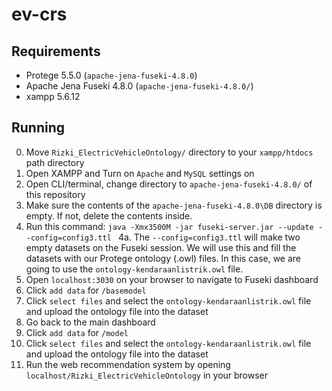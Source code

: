 # ev-crs
## Requirements
- Protege 5.5.0 (`apache-jena-fuseki-4.8.0`)
- Apache Jena Fuseki 4.8.0 (`apache-jena-fuseki-4.8.0/`)
- xampp 5.6.12

## Running
0. Move `Rizki_ElectricVehicleOntology/` directory to your `xampp/htdocs` path directory
1.  Open XAMPP and Turn on `Apache` and `MySQL` settings on
2.  Open CLI/terminal, change directory to `apache-jena-fuseki-4.8.0/` of this repository
3. Make sure the contents of the `apache-jena-fuseki-4.8.0\DB` directory is empty. If not, delete the contents inside.
4. Run this command:
``` java -Xmx3500M -jar fuseki-server.jar --update --config=config3.ttl  ```
4a. The `--config=config3.ttl` will make two empty datasets on the Fuseki session. We will use this and fill the datasets with our Protege ontology (.owl) files. In this case, we are going to use the `ontology-kendaraanlistrik.owl` file.
5. Open `localhost:3030` on your browser to navigate to Fuseki dashboard
6. Click `add data` for `/basemodel`
7. Click `select files` and select the `ontology-kendaraanlistrik.owl` file and upload the ontology file into the dataset
8. Go back to the main dashboard
9.  Click `add data` for `/model`
10. Click `select files` and select the `ontology-kendaraanlistrik.owl` file and upload the ontology file into the dataset
11. Run the web recommendation system by opening `localhost/Rizki_ElectricVehicleOntology` in your browser
